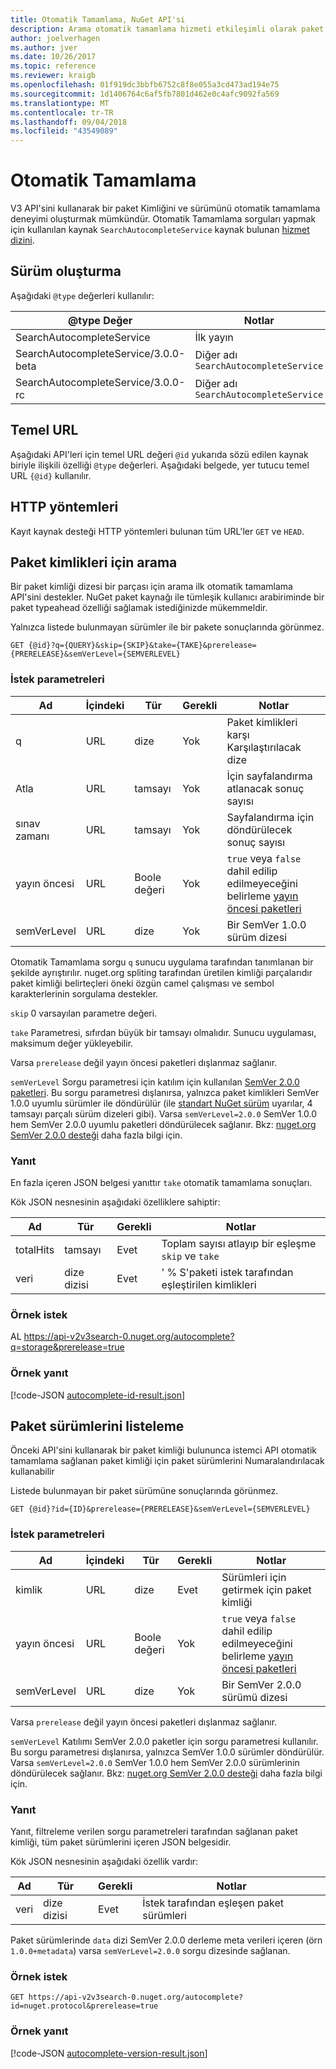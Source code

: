```yaml
---
title: Otomatik Tamamlama, NuGet API'si
description: Arama otomatik tamamlama hizmeti etkileşimli olarak paket kimlikleri bulunmasını ve sürümleri destekler.
author: joelverhagen
ms.author: jver
ms.date: 10/26/2017
ms.topic: reference
ms.reviewer: kraigb
ms.openlocfilehash: 01f919dc3bbfb6752c8f8e055a3cd473ad194e75
ms.sourcegitcommit: 1d1406764c6af5fb7801d462e0c4afc9092fa569
ms.translationtype: MT
ms.contentlocale: tr-TR
ms.lasthandoff: 09/04/2018
ms.locfileid: "43549089"
---
```

# <a name="autocomplete"></a>Otomatik Tamamlama

V3 API'sini kullanarak bir paket Kimliğini ve sürümünü otomatik tamamlama deneyimi oluşturmak mümkündür. Otomatik Tamamlama sorguları yapmak için kullanılan kaynak `SearchAutocompleteService` kaynak bulunan [hizmet dizini](service-index.md).

## <a name="versioning"></a>Sürüm oluşturma

Aşağıdaki `@type` değerleri kullanılır:

@type Değer                          | Notlar
------------------------------------ | -----
SearchAutocompleteService            | İlk yayın
SearchAutocompleteService/3.0.0-beta | Diğer adı `SearchAutocompleteService`
SearchAutocompleteService/3.0.0-rc   | Diğer adı `SearchAutocompleteService`

## <a name="base-url"></a>Temel URL

Aşağıdaki API'leri için temel URL değeri `@id` yukarıda sözü edilen kaynak biriyle ilişkili özelliği `@type` değerleri. Aşağıdaki belgede, yer tutucu temel URL `{@id}` kullanılır.

## <a name="http-methods"></a>HTTP yöntemleri

Kayıt kaynak desteği HTTP yöntemleri bulunan tüm URL'ler `GET` ve `HEAD`.

## <a name="search-for-package-ids"></a>Paket kimlikleri için arama

Bir paket kimliği dizesi bir parçası için arama ilk otomatik tamamlama API'sini destekler. NuGet paket kaynağı ile tümleşik kullanıcı arabiriminde bir paket typeahead özelliği sağlamak istediğinizde mükemmeldir.

Yalnızca listede bulunmayan sürümler ile bir pakete sonuçlarında görünmez.

    GET {@id}?q={QUERY}&skip={SKIP}&take={TAKE}&prerelease={PRERELEASE}&semVerLevel={SEMVERLEVEL}

### <a name="request-parameters"></a>İstek parametreleri

Ad        | İçindeki     | Tür    | Gerekli | Notlar
----------- | ------ | ------- | -------- | -----
q           | URL    | dize  | Yok       | Paket kimlikleri karşı Karşılaştırılacak dize
Atla        | URL    | tamsayı | Yok       | İçin sayfalandırma atlanacak sonuç sayısı
sınav zamanı        | URL    | tamsayı | Yok       | Sayfalandırma için döndürülecek sonuç sayısı
yayın öncesi  | URL    | Boole değeri | Yok       | `true` veya `false` dahil edilip edilmeyeceğini belirleme [yayın öncesi paketleri](../create-packages/prerelease-packages.md)
semVerLevel | URL    | dize  | Yok       | Bir SemVer 1.0.0 sürüm dizesi 

Otomatik Tamamlama sorgu `q` sunucu uygulama tarafından tanımlanan bir şekilde ayrıştırılır. nuget.org spliting tarafından üretilen kimliği parçalarıdır paket kimliği belirteçleri öneki özgün camel çalışması ve sembol karakterlerinin sorgulama destekler.

`skip` 0 varsayılan parametre değeri.

`take` Parametresi, sıfırdan büyük bir tamsayı olmalıdır. Sunucu uygulaması, maksimum değer yükleyebilir.

Varsa `prerelease` değil yayın öncesi paketleri dışlanmaz sağlanır.

`semVerLevel` Sorgu parametresi için katılım için kullanılan [SemVer 2.0.0 paketleri](https://github.com/NuGet/Home/wiki/SemVer2-support-for-nuget.org-%28server-side%29#identifying-semver-v200-packages).
Bu sorgu parametresi dışlanırsa, yalnızca paket kimlikleri SemVer 1.0.0 uyumlu sürümler ile döndürülür (ile [standart NuGet sürüm](../reference/package-versioning.md) uyarılar, 4 tamsayı parçalı sürüm dizeleri gibi).
Varsa `semVerLevel=2.0.0` SemVer 1.0.0 hem SemVer 2.0.0 uyumlu paketleri döndürülecek sağlanır. Bkz: [nuget.org SemVer 2.0.0 desteği](https://github.com/NuGet/Home/wiki/SemVer2-support-for-nuget.org-%28server-side%29) daha fazla bilgi için.

### <a name="response"></a>Yanıt

En fazla içeren JSON belgesi yanıttır `take` otomatik tamamlama sonuçları.

Kök JSON nesnesinin aşağıdaki özelliklere sahiptir:

Ad      | Tür             | Gerekli | Notlar
--------- | ---------------- | -------- | -----
totalHits | tamsayı          | Evet      | Toplam sayısı atlayıp bir eşleşme `skip` ve `take`
veri      | dize dizisi | Evet      | ' % S'paketi istek tarafından eşleştirilen kimlikleri

### <a name="sample-request"></a>Örnek istek

AL https://api-v2v3search-0.nuget.org/autocomplete?q=storage&prerelease=true

### <a name="sample-response"></a>Örnek yanıt

[!code-JSON [autocomplete-id-result.json](./_data/autocomplete-id-result.json)]

## <a name="enumerate-package-versions"></a>Paket sürümlerini listeleme

Önceki API'sini kullanarak bir paket kimliği bulununca istemci API otomatik tamamlama sağlanan paket kimliği için paket sürümlerini Numaralandırılacak kullanabilir

Listede bulunmayan bir paket sürümüne sonuçlarında görünmez.

    GET {@id}?id={ID}&prerelease={PRERELEASE}&semVerLevel={SEMVERLEVEL}

### <a name="request-parameters"></a>İstek parametreleri

Ad        | İçindeki     | Tür    | Gerekli | Notlar
----------- | ------ | ------- | -------- | -----
kimlik          | URL    | dize  | Evet      | Sürümleri için getirmek için paket kimliği
yayın öncesi  | URL    | Boole değeri | Yok       | `true` veya `false` dahil edilip edilmeyeceğini belirleme [yayın öncesi paketleri](../create-packages/prerelease-packages.md)
semVerLevel | URL    | dize  | Yok       | Bir SemVer 2.0.0 sürümü dizesi 

Varsa `prerelease` değil yayın öncesi paketleri dışlanmaz sağlanır.

`semVerLevel` Katılımı SemVer 2.0.0 paketler için sorgu parametresi kullanılır. Bu sorgu parametresi dışlanırsa, yalnızca SemVer 1.0.0 sürümler döndürülür. Varsa `semVerLevel=2.0.0` SemVer 1.0.0 hem SemVer 2.0.0 sürümlerinin döndürülecek sağlanır. Bkz: [nuget.org SemVer 2.0.0 desteği](https://github.com/NuGet/Home/wiki/SemVer2-support-for-nuget.org-%28server-side%29) daha fazla bilgi için.

### <a name="response"></a>Yanıt

Yanıt, filtreleme verilen sorgu parametreleri tarafından sağlanan paket kimliği, tüm paket sürümlerini içeren JSON belgesidir.

Kök JSON nesnesinin aşağıdaki özellik vardır:

Ad      | Tür             | Gerekli | Notlar
--------- | ---------------- | -------- | -----
veri      | dize dizisi | Evet      | İstek tarafından eşleşen paket sürümleri

Paket sürümlerinde `data` dizi SemVer 2.0.0 derleme meta verileri içeren (örn `1.0.0+metadata`) varsa `semVerLevel=2.0.0` sorgu dizesinde sağlanan.

### <a name="sample-request"></a>Örnek istek

    GET https://api-v2v3search-0.nuget.org/autocomplete?id=nuget.protocol&prerelease=true

### <a name="sample-response"></a>Örnek yanıt

[!code-JSON [autocomplete-version-result.json](./_data/autocomplete-version-result.json)]
